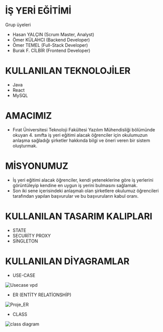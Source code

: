 # İŞ YERİ EĞİTİMİ
Grup üyeleri
* Hasan YALÇIN (Scrum Master, Analyst)
* Ömer KÜLAHCI (Backend Developer)
* Ömer TEMEL (Full-Stack Developer)
* Burak F. CİLBİR (Frontend Developer)

# KULLANILAN TEKNOLOJİLER
* Java
* React
* MySQL


# AMACIMIZ
* Fırat Üniversitesi Teknoloji Fakültesi Yazılım Mühendisliği bölümünde okuyan 4. sınıfta iş yeri eğitimi alacak öğrenciler için okulumuzun anlaşma sağladığı şirketler hakkında bilgi ve öneri veren bir sistem oluşturmak. 


# MİSYONUMUZ
* İş yeri eğitimi alacak öğrenciler, kendi yeteneklerine göre iş yerlerini görüntüleyip kendine en uygun iş yerini bulmasını sağlamak.
* Son iki sene içerisindeki anlaşmalı olan şirketlere okulumuz öğrencileri tarafından yapılan başvurular ve bu başvuruların kabul oranı.


# KULLANILAN TASARIM KALIPLARI
* STATE
* SECURİTY PROXY
* SİNGLETON


# KULLANILAN DİYAGRAMLAR
  * USE-CASE
  
  ![Usecase vpd](https://user-images.githubusercontent.com/115798059/209449851-8b016a83-e3d9-40a6-bb8e-183112bf7d73.png)

  
  * ER (ENTİTY RELATİONSHİP)
  
  ![Proje_ER](https://user-images.githubusercontent.com/115798059/200510063-b2c00f14-7e71-42a7-b4a6-181e247ee1de.png)
  
  
  * CLASS
  
  ![class diagram](https://user-images.githubusercontent.com/115798059/209450361-255a785c-a740-4e79-a512-ea7ae8d07082.png)



